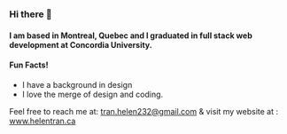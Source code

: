 ### Hi there 👋
#### I am based in Montreal, Quebec and I graduated in full stack web development at Concordia University. 
#### Fun Facts! 
- I have a background in design 
- I love the merge of design and coding.

Feel free to reach me at: tran.helen232@gmail.com
& visit my website at : www.helentran.ca

